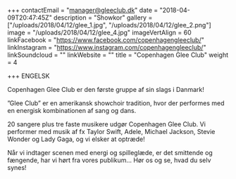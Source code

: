 +++
contactEmail = "manager@gleeclub.dk"
date = "2018-04-09T20:47:45Z"
description = "Showkor"
gallery = ["/uploads/2018/04/12/glee_1.jpg", "/uploads/2018/04/12/glee_2.png"]
image = "/uploads/2018/04/12/glee_4.jpg"
imageVertAlign = 60
linkFacebook = "https://www.facebook.com/copenhagengleeclub/"
linkInstagram = "https://www.instagram.com/copenhagengleeclub/"
linkSoundcloud = ""
linkWebsite = ""
title = "Copenhagen Glee Club"
weight = 4

+++
ENGELSK

Copenhagen Glee Club er den første gruppe af sin slags i Danmark!

”Glee Club” er en amerikansk showchoir tradition, hvor der performes med en energisk kombinationen af sang og dans.

20 sangere plus tre faste musikere udgør Copenhagen Glee Club. Vi performer med musik af fx Taylor Swift, Adele, Michael Jackson, Stevie Wonder og Lady Gaga, og vi elsker at optræde!

Når vi indtager scenen med energi og spilleglæde, er det smittende og fængende, har vi hørt fra vores publikum... Hør os og se, hvad du selv synes!